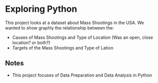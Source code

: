 # Exploring Python

This project looks at a dataset about Mass Shootings in the USA. We wanted to show graphly the relationship
between the:
* Causes of Mass Shootings and Type of Location (Was an open, close location? or both?)
* Targets of the Mass Shootings and Type of Lation

## Notes ##
* This project focuses of Data Preparation and Data Analysis in Python
